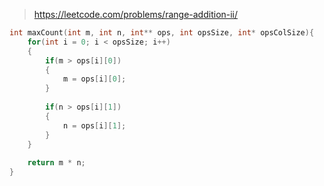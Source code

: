 > https://leetcode.com/problems/range-addition-ii/

``` c
int maxCount(int m, int n, int** ops, int opsSize, int* opsColSize){
    for(int i = 0; i < opsSize; i++)
    {
        if(m > ops[i][0])
        {
            m = ops[i][0];
        }
        
        if(n > ops[i][1])
        {
            n = ops[i][1];
        }
    }
    
    return m * n;
}
```